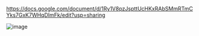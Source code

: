 https://docs.google.com/document/d/1Ry1V8pzJspttUcHKxRAbSMmRTmCYks7GxK7WHqDImFk/edit?usp=sharing

![image](https://user-images.githubusercontent.com/102532494/202741092-9dfe1b8c-e5b8-432f-bde1-cd4002da83dd.png)
